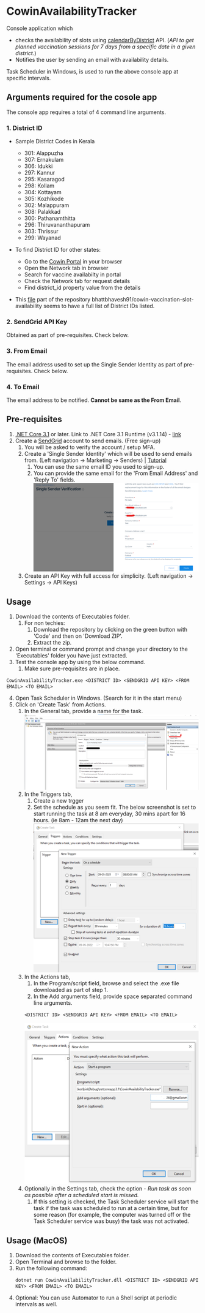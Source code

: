 # CowinAvailabilityTracker

Console application which
- checks the availability of slots using [calendarByDistrict](https://apisetu.gov.in/public/marketplace/api/cowin/cowin-public-v2#/) API. (*API to get planned vaccination sessions for 7 days from a specific date in a given district.*)
- Notifies the user by sending an email with availability details.

Task Scheduler in Windows, is used to run the above console app at specific intervals.

## Arguments required for the cosole app

The console app requires a total of 4 command line arguments.
### 1. District ID
- Sample District Codes in Kerala
    - 301: Alappuzha
    - 307: Ernakulam
    - 306: Idukki
    - 297: Kannur
    - 295: Kasaragod
    - 298: Kollam
    - 304: Kottayam
    - 305: Kozhikode
    - 302: Malappuram
    - 308: Palakkad
    - 300: Pathanamthitta
    - 296: Thiruvananthapuram
    - 303: Thrissur
    - 299: Wayanad

- To find District ID for other states:
    - Go to the [Cowin Portal](https://www.cowin.gov.in/home) in your browser
    - Open the Network tab in browser
    - Search for vaccine availabilty in portal
    - Check the Network tab for request details
    - Find district_id property value from the details

- This [file](https://github.com/bhattbhavesh91/cowin-vaccination-slot-availability/blob/main/cowin-api-availability.ipynb) part of the repository bhattbhavesh91/cowin-vaccination-slot-availability seems to have a full list of District IDs listed.

### 2. SendGrid API Key
Obtained as part of pre-requisites. Check below.
### 3. From Email
The email address used to set up the Single Sender Identity as part of pre-requisites. Check below.
### 4. To Email
The email address to be notified. **Cannot be same as the From Email**.
## Pre-requisites

1. [.NET Core 3.1](https://dotnet.microsoft.com/download/dotnet/3.1) or later. Link to .NET Core 3.1 Runtime (v3.1.14) - [link](https://dotnet.microsoft.com/download/dotnet/thank-you/runtime-3.1.14-windows-x64-installer)
2. Create a [SendGrid](https://sendgrid.com/) account to send emails. (Free sign-up)
    1. You will be asked to verify the account / setup MFA.
    2. Create a 'Single Sender Identity' which will be used to send emails from. (Left navigation -> Marketing -> Senders) | [Tutorial](https://www.youtube.com/watch?v=hBMHe4h7iuo)
        1. You can use the same email ID you used to sign-up.
        2. You can provide the same email for the 'From Email Address' and 'Reply To' fields.
        ![sendgrid_sender_identity](./HelperImages/sendgrid_sender_identity.png)
    3. Create an API Key with full access for simplicity. (Left navigation -> Settings -> API Keys)

## Usage

1. Download the contents of Executables folder.
    1. For non techies: 
        1. Download the repository by clicking on the green button with 'Code' and then on 'Download ZIP'.
        2. Extract the zip.
2. Open terminal or command prompt and change your directory to the 'Executables' folder you have just extracted.
3. Test the console app by using the below command.
    1. Make sure pre-requisites are in place.
```
CowinAvailabilityTracker.exe <DISTRICT ID> <SENDGRID API KEY> <FROM EMAIL> <TO EMAIL>
```
4. Open Task Scheduler in Windows. (Search for it in the start menu)
5. Click on 'Create Task' from Actions.
    1. In the General tab, provide a name for the task.
    ![taskscheduler_1.png](./HelperImages/taskscheduler_1.png)
    2. In the Triggers tab, 
        1. Create a new trgger
        2. Set the schedule as you seem fit. The below screenshot is set to start running the task at 8 am everyday, 30 mins apart for 16 hours. (ie 8am - 12am the next day)
        ![taskscheduler_2.png](./HelperImages/taskscheduler_2.png)
    3. In the Actions tab,
        1. In the Program/script field, browse and select the .exe file downloaded as part of step 1.
        2. In the Add arguments field, provide space separated command line arguments.
        ```
        <DISTRICT ID> <SENDGRID API KEY> <FROM EMAIL> <TO EMAIL>
        ```
        ![taskscheduler_3.png](./HelperImages/taskscheduler_3.png)
    4. Optionally in the Settings tab, check the option - *Run task as soon as possible after a scheduled start is missed.*
        1. If this setting is checked, the Task Scheduler service will start the task if the task was scheduled to run at a certain time, but for some reason (for example, the computer was turned off or the Task Scheduler service was busy) the task was not activated.

## Usage (MacOS)

1. Download the contents of Executables folder.
2. Open Terminal and browse to the folder.
3. Run the following command:
    ```
    dotnet run CowinAvailabilityTracker.dll <DISTRICT ID> <SENDGRID API KEY> <FROM EMAIL> <TO EMAIL>
    ```
4. Optional: You can use Automator to run a Shell script at periodic intervals as well.
